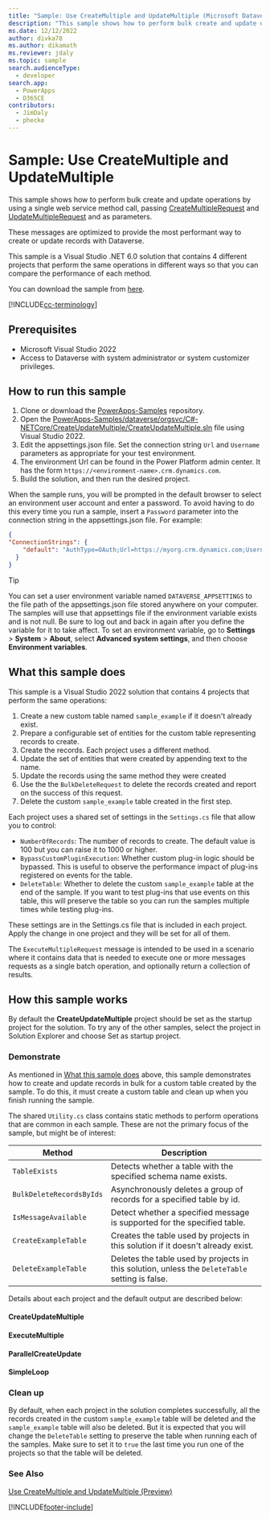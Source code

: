 ```yaml
---
title: "Sample: Use CreateMultiple and UpdateMultiple (Microsoft Dataverse) | Microsoft Docs" # Intent and product brand in a unique string of 43-59 chars including spaces
description: "This sample shows how to perform bulk create and update operations by using a single web service method call." # 115-145 characters including spaces. This abstract displays in the search result.
ms.date: 12/12/2022
author: divka78
ms.author: dikamath
ms.reviewer: jdaly
ms.topic: sample
search.audienceType:
  - developer
search.app:
  - PowerApps
  - D365CE
contributors:
  - JimDaly
  - phecke
---
```


# Sample: Use CreateMultiple and UpdateMultiple

This sample shows how to perform bulk create and update operations by using a single web service method call, passing [CreateMultipleRequest](/dotnet/api/microsoft.xrm.sdk.messages.createmultiplerequest) and [UpdateMultipleRequest](/dotnet/api/microsoft.xrm.sdk.messages.updatemultiplerequest) and as parameters.

These messages are optimized to provide the most performant way to create or update records with Dataverse.

This sample is a Visual Studio .NET 6.0 solution that contains 4 different projects that perform the same operations in different ways so that you can compare the performance of each method.

<!-- TODO: add link -->
You can download the sample from [here](https://github.com/microsoft/PowerApps-Samples/tree/master/dataverse/orgsvc/C%23/ExecutemultipleRequests).

[!INCLUDE[cc-terminology](../../includes/cc-terminology.md)]

## Prerequisites

- Microsoft Visual Studio 2022
- Access to Dataverse with system administrator or system customizer privileges.

## How to run this sample

1. Clone or download the [PowerApps-Samples](https://github.com/microsoft/PowerApps-Samples) repository.
1. Open the [PowerApps-Samples/dataverse/orgsvc/C#-NETCore/CreateUpdateMultiple/CreateUpdateMultiple.sln](TODO) file using Visual Studio 2022.
1. Edit the appsettings.json file. Set the connection string `Url` and `Username` parameters as appropriate for your test environment.
1. The environment Url can be found in the Power Platform admin center. It has the form `https://<environment-name>.crm.dynamics.com`.
1. Build the solution, and then run the desired project.

When the sample runs, you will be prompted in the default browser to select an environment user account and enter a password. To avoid having to do this every time you run a sample, insert a `Password` parameter into the connection string in the appsettings.json file. For example:

```json
{
"ConnectionStrings": {
    "default": "AuthType=OAuth;Url=https://myorg.crm.dynamics.com;Username=someone@myorg.onmicrosoft.com;Password=mypassword;RedirectUri=http://localhost;AppId=51f81489-12ee-4a9e-aaae-a2591f45987d;LoginPrompt=Auto"
  }
}
```
> [!TIP]
> You can set a user environment variable named `DATAVERSE_APPSETTINGS` to the file path of the appsettings.json file stored anywhere on your computer. The samples will use that appsettings file if the environment variable exists and is not null. Be sure to log out and back in again after you define the variable for it to take affect. To set an environment variable, go to **Settings** > **System** > **About**, select **Advanced system settings**, and then choose **Environment variables**.

## What this sample does

This sample is a Visual Studio 2022 solution that contains 4 projects that perform the same operations:

1. Create a new custom table named `sample_example` if it doesn't already exist.
1. Prepare a configurable set of entities for the custom table representing records to create.
1. Create the records. Each project uses a different method.
1. Update the set of entities that were created by appending text to the name.
1. Update the records using the same method they were created
1. Use the the `BulkDeleteRequest` to delete the records created and report on the success of this request.
1. Delete the custom `sample_example` table created in the first step.

Each project uses a shared set of settings in the `Settings.cs` file that allow you to control:

- `NumberOfRecords`: The number of records to create. The default value is 100 but you can raise it to 1000 or higher.
- `BypassCustomPluginExecution`: Whether custom plug-in logic should be bypassed. This is useful to observe the performance impact of plug-ins registered on events for the table.
- `DeleteTable`: Whether to delete the custom `sample_example` table at the end of the sample. If you want to test plug-ins that use events on this table, this will preserve the table so you can run the samples multiple times while testing plug-ins.

These settings are in the Settings.cs file that is included in each project. Apply the change in one project and they will be set for all of them.

The `ExecuteMultipleRequest` message is intended to be used in a scenario where it contains data that is needed to execute one or more messages requests as a single batch operation, and optionally return a collection of results.

## How this sample works

By default the **CreateUpdateMultiple** project should be set as the startup project for the solution. To try any of the other samples, select the project in Solution Explorer and choose Set as startup project.

### Demonstrate

As mentioned in [What this sample does](#what-this-sample-does) above, this sample demonstrates how to create and update records in bulk for a custom table created by the sample. To do this, it must create a custom table and clean up when you finish running the sample.

The shared `Utility.cs` class contains static methods to perform operations that are common in each sample. These are not the primary focus of the sample, but might be of interest:

|Method  |Description  |
|---------|---------|
|`TableExists`|Detects whether a table with the specified schema name exists.|
|`BulkDeleteRecordsByIds`|Asynchronously deletes a group of records for a specified table by id.|
|`IsMessageAvailable`|Detect whether a specified message is supported for the specified table.|
|`CreateExampleTable`|Creates the table used by projects in this solution if it doesn't already exist.|
|`DeleteExampleTable`|Deletes the table used by projects in this solution, unless the `DeleteTable` setting is false.|

Details about each project and the default output are described below:

#### CreateUpdateMultiple
<!-- TODO -->
#### ExecuteMultiple
<!-- TODO -->
#### ParallelCreateUpdate
<!-- TODO -->
#### SimpleLoop
<!-- TODO -->

### Clean up

By default, when each project in the solution completes successfully, all the records created in the custom `sample_example` table will be deleted and the `sample_example` table will also be deleted. But it is expected that you will change the `DeleteTable` setting to preserve the table when running each of the samples. Make sure to set it to `true` the last time you run one of the projects so that the table will be deleted.


### See Also

[Use CreateMultiple and UpdateMultiple (Preview)](../use-createmultiple-updatemultiple.md)<br />

[!INCLUDE[footer-include](../../../../includes/footer-banner.md)]
